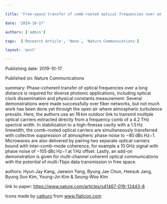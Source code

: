 ---
title: 'Free-space transfer of comb-rooted optical frequencies over an 18 km open-air link'
date: '2019-10-17'
authors: ['admin']
tags:  ['Research Article', 'None', 'Nature Communications']
layout: 'post'
---
Publishing date: 2019-10-17

Published on: Nature Communications

summary: Phase-coherent transfer of optical frequencies over a long distance is required for diverse photonic applications, including optical clock dissemination and physical constants measurement. Several demonstrations were made successfully over fiber networks, but not much work has been done yet through the open air where atmospheric turbulence prevails. Here, the authors use an 18 km outdoor link to transmit multiple optical carriers extracted directly from a frequency comb of a 4.2 THz spectral width. In stabilization to a high-finesse cavity with a 1.5 Hz linewidth, the comb-rooted optical carriers are simultaneously transferred with collective suppression of atmospheric phase noise to −80 dBc Hz−1. Microwaves are also delivered by pairing two separate optical carriers bound with inter-comb-mode coherence, for example a 10 GHz signal with phase noise of −105 dBc Hz−1 at 1 Hz offset. Lastly, an add-on demonstration is given for multi-channel coherent optical communications with the potential of multi-Tbps data transmission in free space.

authors: Hyun Jay Kang, Jaewon Yang, Byung Jae Chun, Heesuk Jang, Byung Soo Kim, Young-Jin Kim & Seung-Woo Kim

link to paper: https://www.nature.com/articles/s41467-019-12443-8

Icons made by <a href="https://www.flaticon.com/free-icon/bookshelves_3576884" title="catkuro">catkuro</a> from <a href="https://www.flaticon.com/" title="Flaticon"> www.flaticon.com</a>